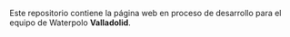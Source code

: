 Este repositorio contiene la página web en proceso de desarrollo para el equipo de Waterpolo **Valladolid**.